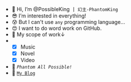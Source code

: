 - 👋 Hi, I’m @PossibleKing 丨 `幻主-PhantomKing`
- 😎 I’m interested in everything!
- 😰 But I can't use `any` programming language...
- 😍 I want to do word work on GitHub.
- 🥶 My scope of work↓
- - [x] Music
  - [x] Novel
  - [x] Video
- 🤟 *`Phantom All Possible!`*
- 🥺 [`My Blog`](https://phantomking.top)

<!---
PossibleKing/PossibleKing is a ✨ special ✨ repository because its `README.md` (this file) appears on your GitHub profile.
You can click the Preview link to take a look at your changes.
--->
